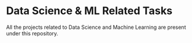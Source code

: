 # Data Science & ML Related Tasks
All the projects related to Data Science and Machine Learning are present under this repository.
